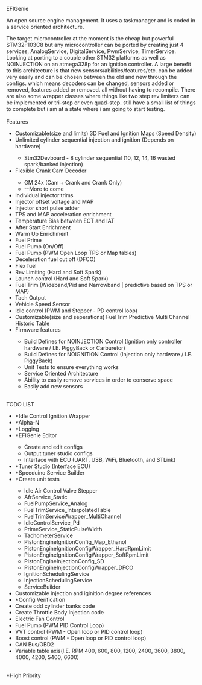 EFIGenie

An open source engine management. It uses a taskmanager and is coded in a service oriented architecture.

The target microcontroller at the moment is the cheap but powerful STM32F103C8 but any microcontroller can be ported by creating just 4 services, AnalogService, DigitalService, PwmService, TimerService. Looking at porting to a couple other STM32 platforms as well as NOINJECTION on an atmega328p for an ignition controller. A large benefit to this architecture is that new sensors/abilities/features/etc. can be added very easily and can be chosen between the old and new through the configs. which means decoders can be changed, sensors added or removed, features added or removed. all without having to recompile. There are also some wrapper classes where things like two step rev limiters can be implemented or tri-step or even quad-step. still have a small list of things to complete but i am at a state where i am going to start testing.
<br>
<br>
Features<br>
<ul>
  <li>Customizable(size and limits) 3D Fuel and Ignition Maps (Speed Density)</li>
  <li>Unlimited cylinder sequential injection and ignition (Depends on hardware)</li>
    <ul>
      <li>Stm32Devboard - 8 cylinder sequential (10, 12, 14, 16 wasted spark/banked injection)</li>
    </ul>
  <li>Flexible Crank Cam Decoder</li>
    <ul>
      <li>GM 24x (Cam + Crank and Crank Only)</li>
      <li>--More to come</li>
    </ul>
  <li>Individual injector trims</li>
  <li>Injector offset voltage and MAP</li>
  <li>Injector short pulse adder</li>
  <li>TPS and MAP acceleration enrichment</li>
  <li>Temperature Bias between ECT and IAT</li>
  <li>After Start Enrichment</li>
  <li>Warm Up Enrichment</li>
  <li>Fuel Prime</li>
  <li>Fuel Pump (On/Off)</li>
  <li>Fuel Pump (PWM Open Loop TPS or Map tables)</li>
  <li>Deceleration fuel cut off (DFCO)</li>
  <li>Flex fuel</li>
  <li>Rev Limiting (Hard and Soft Spark)</li>
  <li>Launch control (Hard and Soft Spark)</li>
  <li>Fuel Trim (Wideband/Pid and Narrowband | predictive based on TPS or MAP)</li>
  <li>Tach Output</li>
  <li>Vehicle Speed Sensor</li>
  <li>Idle control (PWM and Stepper - PD control loop)</li>
  <li>Customizable(size and seperations) FuelTrim Predictive Multi Channel Historic Table</li>
  <li>Firmware features</li>
    <ul>
      <li>Build Defines for NOINJECTION Control (Ignition only controller hardware / I.E. PiggyBack or Carburetor)</li>
      <li>Build Defines for NOIGNITION Control (Injection only hardware / I.E. PiggyBack)</li>
      <li>Unit Tests to ensure everything works</li>
      <li>Service Oriented Architecture</li>
      <li>Ability to easily remove services in order to conserve space</li>
      <li>Easily add new sensors</li>
    </ul>
</ul>
<br>
TODO LIST<br>
<ul>
  <li>*Idle Control Ignition Wrapper</li>
  <li>*Alpha-N</li>
  <li>*Logging</li>
  <li>*EFIGenie Editor</li>
    <ul>
      <li>Create and edit configs</li>
      <li>Output tuner studio configs</li>
      <li>Interface with ECU (UART, USB, WiFi, Bluetooth, and STLink)</li>
    </ul>
  <li>*Tuner Studio (Interface ECU)</li>
  <li>*Speeduino Service Builder</li>
  <li>*Create unit tests</li>
    <ul>
     <li>Idle Air Control Valve Stepper</li>
      <li>AfrService_Static</li>
      <li>FuelPumpService_Analog</li>
      <li>FuelTrimService_InterpolatedTable</li>
      <li>FuelTrimServiceWrapper_MultiChannel</li>
      <li>IdleControlService_Pd</li>
      <li>PrimeService_StaticPulseWidth</li>
      <li>TachometerService</li>
      <li>PistonEngineIgnitionConfig_Map_Ethanol</li>
      <li>PistonEngineIgnitionConfigWrapper_HardRpmLimit</li>
      <li>PistonEngineIgnitionConfigWrapper_SoftRpmLimit</li>
      <li>PistonEngineInjectionConfig_SD</li>
      <li>PistonEngineInjectionConfigWrapper_DFCO</li>
      <li>IgnitionSchedulingService</li>
      <li>InjectionSchedulingService</li>
      <li>ServiceBuilder</li>
    </ul>
  <li>Customizable injection and iginition degree references</li>
  <li>*Config Verification</li>
  <li>Create odd cylinder banks code</li>
  <li>Create Throttle Body Injection code</li>
  <li>Electric Fan Control</li>
  <li>Fuel Pump (PWM PID Control Loop)</li>
  <li>VVT control (PWM - Open loop or PID control loop)</li>
  <li>Boost control (PWM - Open loop or PID control loop)</li>
  <li>CAN Bus/OBD2</li>
  <li>Variable table axis(I.E. RPM 400, 600, 800, 1200, 2400, 3600, 3800, 4000, 4200, 5400, 6600)</li>
</ul><br>
  *High Priority
